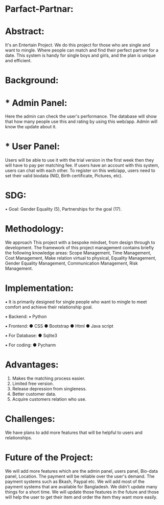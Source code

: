 # Parfact-Partnar:
# Abstract:
It's an Entertain Project. We do this project for those who are single and want to mingle. Where people can match and find their perfect partner for a date. This system is handy for single boys and girls, and the plan is unique and efficient.
# Background:
# * Admin Panel: 
Here the admin can check the user's performance. The database will show that how many people use this and rating by using this web/app. Admin will know the update about it.
# * User Panel: 
Users will be able to use it with the trial version in the first week then they will have to pay per matching fee. If users have an account with this system, users can chat with each other. To register on this web/app, users need to set their valid biodata (NID, Birth certificate, Pictures, etc).
# SDG:
 •	Goal: Gender Equality (5), Partnerships for the goal (17).
 
# Methodology:
We approach This project with a bespoke mindset, from design through to development. The framework of this project management contains briefly the following knowledge areas: Scope Management, Time Management, Cost Management, Make relation virtual to physical, Equality Management, Gender Equality Management, Communication Management, Risk Management.
# Implementation:
 ▪	It is primarily designed for single people who want to mingle to meet comfort and achieve their relationship goal.
 
 ▪	Backend:
  ▪	Python
  
 ▪	Frontend:
  ●	CSS
  ●	Bootstrap
  ●	Html
  ●	Java script
  
 ▪	For Database:
  ●	Sqlite3
  
 ▪	For coding:
   ● Pycharm
   
# Advantages:
 1.	Makes the matching process easier.
 2.	Limited free version.
 3.	Release depression from singleness.
 4.	Better customer data.
 5.	Acquire customers relation who use.
 
# Challenges:
We have plans to add more features that will be helpful to users and relationships.

# Future of the Project:
We will add more features which are the admin panel, users panel, Bio-data panel, Location. The payment will be reliable over the user's demand. The payment systems such as Bkash, Paypal etc. We will add most of the payment systems that are available for Bangladesh. We didn't update many things for a short time. We will update those features in the future and those will help the user to get their item and order the item they want more easily.

